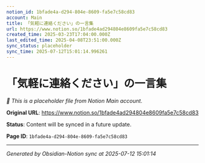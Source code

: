 ```yaml
---
notion_id: 1bfade4a-d294-804e-8609-fa5e7c58cd83
account: Main
title: 「気軽に連絡ください」の一言集
url: https://www.notion.so/1bfade4ad294804e8609fa5e7c58cd83
created_time: 2025-03-23T17:04:00.000Z
last_edited_time: 2025-04-08T23:51:00.000Z
sync_status: placeholder
sync_time: 2025-07-12T15:01:14.996261
---
```


# 「気軽に連絡ください」の一言集

*🔄 This is a placeholder file from Notion Main account.*

**Original URL**: https://www.notion.so/1bfade4ad294804e8609fa5e7c58cd83

**Status**: Content will be synced in a future update.

**Page ID**: `1bfade4a-d294-804e-8609-fa5e7c58cd83`

---

*Generated by Obsidian-Notion sync at 2025-07-12 15:01:14*
